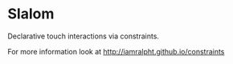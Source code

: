 # Slalom
Declarative touch interactions via constraints.

For more information look at http://iamralpht.github.io/constraints
